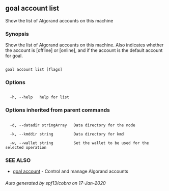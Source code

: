 ## goal account list



Show the list of Algorand accounts on this machine



### Synopsis



Show the list of Algorand accounts on this machine. Also indicates whether the account is [offline] or [online], and if the account is the default account for goal.



```

goal account list [flags]

```



### Options



```

  -h, --help   help for list

```



### Options inherited from parent commands



```

  -d, --datadir stringArray   Data directory for the node

  -k, --kmddir string         Data directory for kmd

  -w, --wallet string         Set the wallet to be used for the selected operation

```



### SEE ALSO



* [goal account](../account/)	 - Control and manage Algorand accounts


###### Auto generated by spf13/cobra on 17-Jan-2020

